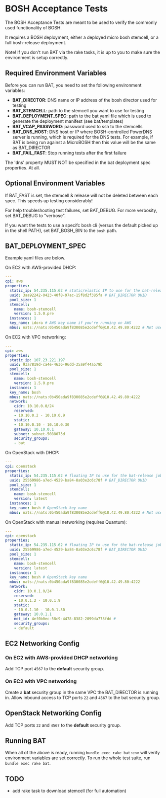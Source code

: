# BOSH Acceptance Tests


The BOSH Acceptance Tests are meant to be used to verify the commonly used functionality of BOSH.

It requires a BOSH deployment, either a deployed micro bosh stemcell, or a full bosh-release deployment.

Note! If you don't run BAT via the rake tasks, it is up to you to make sure the environment is setup correctly.

## Required Environment Variables

Before you can run BAT, you need to set the following environment variables:
* **BAT_DIRECTOR**: DNS name or IP address of the bosh director used for testing
* **BAT_STEMCELL**: path to the stemcell you want to use for testing
* **BAT_DEPLOYMENT_SPEC**: path to the bat yaml file which is used to generate the deployment manifest (see bat/templates)
* **BAT_VCAP_PASSWORD**: password used to ssh to the stemcells
* **BAT_DNS_HOST**: DNS host or IP where BOSH-controlled PowerDNS server is running, which is required for the DNS tests. For example, if BAT is being run against a MicroBOSH then this value will be the same as BAT_DIRECTOR
* **BAT_FAIL_FAST**: Stop running tests after the first failure

The 'dns' property MUST NOT be specified in the bat deployment spec properties. At all.
  
## Optional Environment Variables

If BAT_FAST is set, the stemcell & release will not be deleted between each spec. This speeds up testing considerably!

For help troubleshooting test failures, set BAT_DEBUG. For more verbosity, set BAT_DEBUG to "verbose".

If you want the tests to use a specifc bosh cli (versus the default picked up in the shell PATH), set BAT_BOSH_BIN to the `bosh` path.

## BAT_DEPLOYMENT_SPEC

Example yaml files are below.

On EC2 with AWS-provided DHCP:
```yaml
---
cpi: aws
properties:
  static_ip: 54.235.115.62 # static/elastic IP to use for the bat-release jobs
  uuid: 3aa92242-0423-40f8-97ac-15f8d2f385fa # BAT_DIRECTOR UUID
  pool_size: 1
  stemcell:
    name: bosh-stemcell
    version: 1.5.0.pre
  instances: 1
  key_name: idora # AWS key name if you're running on AWS
  mbus: nats://nats:0b450ada9f830085e2cdeff6@10.42.49.80:4222 # Not used now, but don't remove
```

On EC2 with VPC networking:
```yaml
---
cpi: aws
properties:
  static_ip: 107.23.221.197
  uuid: 93a7819d-ca4e-4636-96dd-35a9f44a579b
  pool_size: 1
  stemcell:
    name: bosh-stemcell
    version: 1.5.0.pre
  instances: 1
  key_name: bosh
  mbus: nats://nats:0b450ada9f830085e2cdeff6@10.42.49.80:4222
  network:
    cidr: 10.10.0.0/24
    reserved:
    - 10.10.0.2 - 10.10.0.9
    static:
    - 10.10.0.10 - 10.10.0.30
    gateway: 10.10.0.1
    subnet: subnet-5088073d
    security_groups:
    - bat
```

On OpenStack with DHCP:
```yaml
---
cpi: openstack
properties:
  static_ip: 54.235.115.62 # floating IP to use for the bat-release jobs
  uuid: 25569986-a7ed-4529-ba84-8a03e2c6c78f # BAT_DIRECTOR UUID
  pool_size: 1
  stemcell:
    name: bosh-stemcell
    version: latest
  instances: 1
  key_name: bosh # OpenStack key name
  mbus: nats://nats:0b450ada9f830085e2cdeff6@10.42.49.80:4222 # Not used now, but don't remove
```

On OpenStack with manual networking (requires Quantum):
```yaml
---
cpi: openstack
properties:
  static_ip: 54.235.115.62 # floating IP to use for the bat-release jobs
  uuid: 25569986-a7ed-4529-ba84-8a03e2c6c78f # BAT_DIRECTOR UUID
  pool_size: 1
  stemcell:
    name: bosh-stemcell
    version: latest
  instances: 1
  key_name: bosh # OpenStack key name
  mbus: nats://nats:0b450ada9f830085e2cdeff6@10.42.49.80:4222
  network:
    cidr: 10.0.1.0/24
    reserved:
    - 10.0.1.2 - 10.0.1.9
    static:
    - 10.0.1.10 - 10.0.1.30
    gateway: 10.0.1.1
    net_id: 4ef0b0ec-58c9-4478-8382-2099da773fdd #
    security_groups:
    - default
```

## EC2 Networking Config

### On EC2 with AWS-provided DHCP networking
Add TCP port `4567` to the **default** security group.

### On EC2 with VPC networking
Create a **bat** security group in the same VPC the BAT_DIRECTOR is running in. Allow inbound access to TCP ports
 `22` and `4567` to the bat security group.

## OpenStack Networking Config

Add TCP ports `22` and `4567` to the **default** security group.

## Running BAT

When all of the above is ready, running `bundle exec rake bat:env` will verify environment variables are set correctly.
To run the whole test suite, run `bundle exec rake bat`.

## TODO
* add rake task to download stemcell (for full automation)
